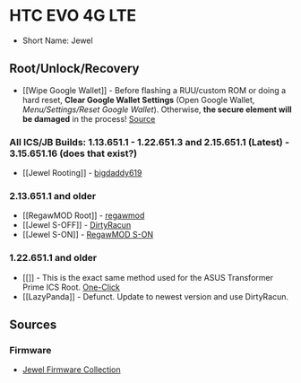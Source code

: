 # HTC EVO 4G LTE

* Short Name: Jewel

## Root/Unlock/Recovery

* [[Wipe Google Wallet]] - Before flashing a RUU/custom ROM or doing a hard reset, **Clear Google Wallet Settings** (Open Google Wallet, *Menu/Settings/Reset Google Wallet*). Otherwise, **the secure element will be damaged** in the process! [Source](http://forum.xda-developers.com/showthread?p=1675353)

### All ICS/JB Builds: 1.13.651.1 - 1.22.651.3 and 2.15.651.1 (Latest) - 3.15.651.16 (does that exist?)

* [[Jewel Rooting]] - [bigdaddy619](http://forum.xda-developers.com/showthread?t=2026938)

### 2.13.651.1 and older

* [[RegawMOD Root]] - [regawmod](http://forum.xda-developers.com/showthread.php?t=1690919)
* [[Jewel S-OFF]] - [DirtyRacun](http://unlimited.io/dirtyracun.htm)
* [[Jewel S-ON]] - [RegawMOD S-ON](http://forum.xda-developers.com/showthread.php?t=1744700)

### 1.22.651.1 and older

* [[]] - This is the exact same method used for the ASUS Transformer Prime ICS Root. [One-Click](http://forum.xda-developers.com/showthread?p=26521683)
* [[LazyPanda]] - Defunct. Update to newest version and use DirtyRacun.

## Sources

### Firmware

* [Jewel Firmware Collection](http://forum.xda-developers.com/showthread.php?t=1704612)